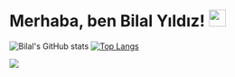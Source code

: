

# Merhaba, ben Bilal Yıldız!  <img src="https://raw.githubusercontent.com/MartinHeinz/MartinHeinz/master/wave.gif" width="30px">


![Bilal's GitHub stats](https://github-readme-stats.vercel.app/api?username=bilalyildizz&show_icons=true&theme=dark)
[![Top Langs](https://github-readme-stats.vercel.app/api/top-langs/?username=bilalyildizz&layout=compact)](https://github.com/bilalyildizz/github-readme-stats)

[![](https://img.shields.io/badge/linkedin-%230077B5.svg?&style=for-the-badge&logo=linkedin&logoColor=white)](https://www.linkedin.com/in/bilalyildizz/)
